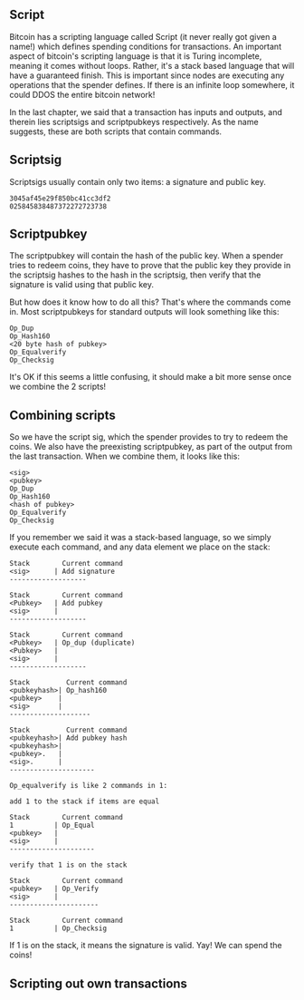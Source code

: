 ## Script 

Bitcoin has a scripting language called Script (it never really got given a name!) which defines spending conditions for transactions. An important aspect of bitcoin's scripting language is that it is Turing incomplete, meaning it comes without loops. Rather, it's a stack based language that will have a guaranteed finish. This is important since nodes are executing any operations that the spender defines. If there is an infinite loop somewhere, it could DDOS the entire bitcoin network!

In the last chapter, we said that a transaction has inputs and outputs, and therein lies scriptsigs and scriptpubkeys respectively. As the name suggests, these are both scripts that contain commands.

## Scriptsig

Scriptsigs usually contain only two items: a signature and public key.

```
3045af45e29f850bc41cc3df2
025845838487372272723738
```

## Scriptpubkey

The scriptpubkey will contain the hash of the public key. When a spender tries to redeem coins, they have to prove that the public key they provide in the scriptsig hashes to the hash in the scriptsig, then verify that the signature is valid using that public key.

But how does it know how to do all this? That's where the commands come in. Most scriptpubkeys for standard outputs will look something like this:

```
Op_Dup
Op_Hash160
<20 byte hash of pubkey>
Op_Equalverify
Op_Checksig
```

It's OK if this seems a little confusing, it should make a bit more sense once we combine the 2 scripts!

## Combining scripts

So we have the script sig, which the spender provides to try to redeem the coins. We also have the preexisting scriptpubkey, as part of the output from the last transaction. When we combine them, it looks like this:

```
<sig>
<pubkey>
Op_Dup
Op_Hash160
<hash of pubkey>
Op_Equalverify
Op_Checksig
```
If you remember we said it was a stack-based language, so we simply execute each command, and any data element we place on the stack:

```
Stack        Current command   
<sig>      | Add signature
-------------------

Stack        Current command
<Pubkey>   | Add pubkey
<sig>      |
-------------------

Stack        Current command
<Pubkey>   | Op_dup (duplicate) 
<Pubkey>   |
<sig>      |
-------------------

Stack         Current command
<pubkeyhash>| Op_hash160
<pubkey>    |
<sig>       |
--------------------

Stack         Current command
<pubkeyhash>| Add pubkey hash
<pubkeyhash>|
<pubkey>.   |
<sig>.      |
---------------------

Op_equalverify is like 2 commands in 1: 

add 1 to the stack if items are equal

Stack        Current command
1          | Op_Equal
<pubkey>   |
<sig>      |
---------------------

verify that 1 is on the stack

Stack        Current command
<pubkey>   | Op_Verify
<sig>      |
----------------------

Stack        Current command
1          | Op_Checksig

```

If 1 is on the stack, it means the signature is valid. Yay! We can spend the coins! 

## Scripting out own transactions

